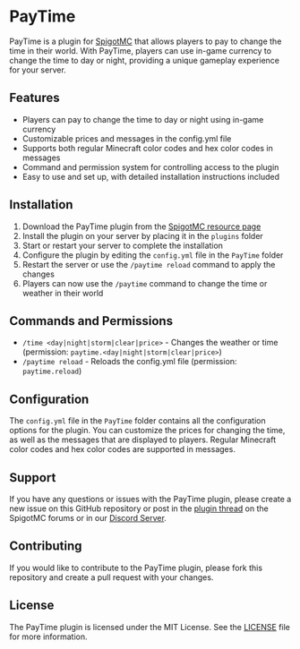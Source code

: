 # PayTime

PayTime is a plugin for [SpigotMC](https://www.spigotmc.org/) that allows players to pay to change the time in their world. With PayTime, players can use in-game currency to change the time to day or night, providing a unique gameplay experience for your server.

## Features

- Players can pay to change the time to day or night using in-game currency
- Customizable prices and messages in the config.yml file
- Supports both regular Minecraft color codes and hex color codes in messages
- Command and permission system for controlling access to the plugin
- Easy to use and set up, with detailed installation instructions included

## Installation

1. Download the PayTime plugin from the [SpigotMC resource page](https://www.spigotmc.org/resources/paytime.107012/)
2. Install the plugin on your server by placing it in the `plugins` folder
3. Start or restart your server to complete the installation
4. Configure the plugin by editing the `config.yml` file in the `PayTime` folder
5. Restart the server or use the `/paytime reload` command to apply the changes
6. Players can now use the `/paytime` command to change the time or weather in their world

## Commands and Permissions

- `/time <day|night|storm|clear|price>` - Changes the weather or time (permission: `paytime.<day|night|storm|clear|price>`)
- `/paytime reload` - Reloads the config.yml file (permission: `paytime.reload`)

## Configuration

The `config.yml` file in the `PayTime` folder contains all the configuration options for the plugin. You can customize the prices for changing the time, as well as the messages that are displayed to players. Regular Minecraft color codes and hex color codes are supported in messages.

## Support

If you have any questions or issues with the PayTime plugin, please create a new issue on this GitHub repository or post in the [plugin thread](https://www.spigotmc.org/threads/paytime.107012/) on the SpigotMC forums or in our [Discord Server](https://discord.com/invite/sxCJHr34Yt).

## Contributing

If you would like to contribute to the PayTime plugin, please fork this repository and create a pull request with your changes.

## License

The PayTime plugin is licensed under the MIT License. See the [LICENSE](LICENSE.md) file for more information.
